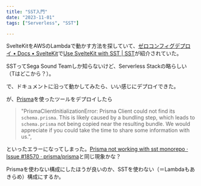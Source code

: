 ```yaml
---
title: "SST入門"
date: "2023-11-01"
tags: ["Serverless", "SST"]

---
```


SvelteKitをAWSのLambdaで動かす方法を探していて、[ゼロコンフィグデプロイ • Docs • SvelteKit](https://kit.svelte.jp/docs/adapter-auto)で[Use SvelteKit with SST | SST](https://docs.sst.dev/start/svelte)が紹介されていた。

SSTってSega Sound Teamしか知らないけど、Serverless Stackの略らしい（Tはどこから？）。

で、ドキュメントに沿って動かしてみたら、いい感じにデプロイできた。

が、[Prisma](https://www.prisma.io/)を使ったツールをデプロイしたら

> "PrismaClientInitializationError: Prisma Client could not find its `schema.prisma`. This is likely caused by a bundling step, which leads to `schema.prisma` not being copied near the resulting bundle. We would appreciate if you could take the time to share some information with us.",

といったエラーになってしまった。[Prisma not working with sst monorepo · Issue #18570 · prisma/prisma](https://github.com/prisma/prisma/issues/18570)と同じ現象かな？

Prismaを使わない構成にしたほうが良いのか、SSTを使わない（＝Lambdaもあきらめ）構成にするか。
